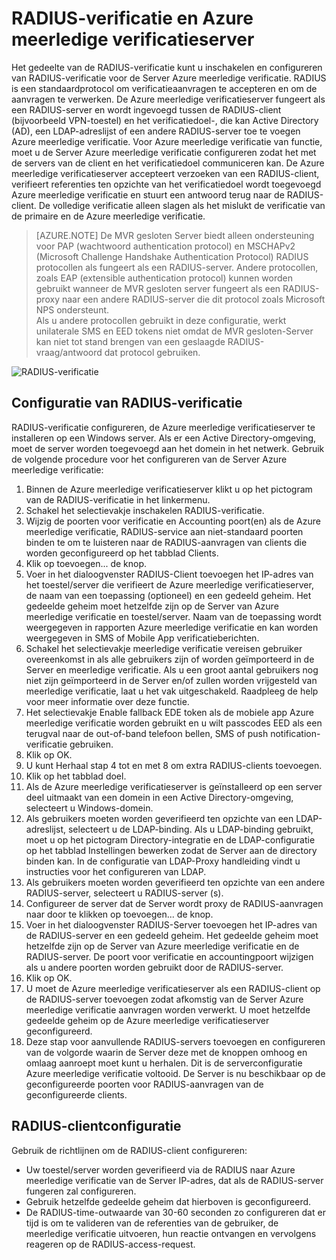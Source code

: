 <properties 
    pageTitle="RADIUS-verificatie en Azure meerledige verificatieserver"
    description="Dit is de pagina Azure meerledige verificatie die helpt bij de implementatie van RADIUS-verificatie en Azure meerledige verificatieserver."
    services="multi-factor-authentication"
    documentationCenter=""
    authors="kgremban"
    manager="femila"
    editor="curtand"/>

<tags
    ms.service="multi-factor-authentication"
    ms.workload="identity"
    ms.tgt_pltfrm="na"
    ms.devlang="na"
    ms.topic="get-started-article"
    ms.date="08/15/2016"
    ms.author="kgremban"/>



# <a name="radius-authentication-and-azure-multi-factor-authentication-server"></a>RADIUS-verificatie en Azure meerledige verificatieserver

Het gedeelte van de RADIUS-verificatie kunt u inschakelen en configureren van RADIUS-verificatie voor de Server Azure meerledige verificatie. RADIUS is een standaardprotocol om verificatieaanvragen te accepteren en om de aanvragen te verwerken. De Azure meerledige verificatieserver fungeert als een RADIUS-server en wordt ingevoegd tussen de RADIUS-client (bijvoorbeeld VPN-toestel) en het verificatiedoel-, die kan Active Directory (AD), een LDAP-adreslijst of een andere RADIUS-server toe te voegen Azure meerledige verificatie. Voor Azure meerledige verificatie van functie, moet u de Server Azure meerledige verificatie configureren zodat het met de servers van de client en het verificatiedoel communiceren kan. De Azure meerledige verificatieserver accepteert verzoeken van een RADIUS-client, verifieert referenties ten opzichte van het verificatiedoel wordt toegevoegd Azure meerledige verificatie en stuurt een antwoord terug naar de RADIUS-client. De volledige verificatie alleen slagen als het mislukt de verificatie van de primaire en de Azure meerledige verificatie.

>[AZURE.NOTE]
>De MVR gesloten Server biedt alleen ondersteuning voor PAP (wachtwoord authentication protocol) en MSCHAPv2 (Microsoft Challenge Handshake Authentication Protocol) RADIUS protocollen als fungeert als een RADIUS-server.  Andere protocollen, zoals EAP (extensible authentication protocol) kunnen worden gebruikt wanneer de MVR gesloten server fungeert als een RADIUS-proxy naar een andere RADIUS-server die dit protocol zoals Microsoft NPS ondersteunt.
></br>
>Als u andere protocollen gebruikt in deze configuratie, werkt unilaterale SMS en EED tokens niet omdat de MVR gesloten-Server kan niet tot stand brengen van een geslaagde RADIUS-vraag/antwoord dat protocol gebruiken.


![RADIUS-verificatie](./media/multi-factor-authentication-get-started-server-rdg/radius.png)

## <a name="radius-authentication-configuration"></a>Configuratie van RADIUS-verificatie

RADIUS-verificatie configureren, de Azure meerledige verificatieserver te installeren op een Windows server. Als er een Active Directory-omgeving, moet de server worden toegevoegd aan het domein in het netwerk. Gebruik de volgende procedure voor het configureren van de Server Azure meerledige verificatie:

1. Binnen de Azure meerledige verificatieserver klikt u op het pictogram van de RADIUS-verificatie in het linkermenu.
2. Schakel het selectievakje inschakelen RADIUS-verificatie.
3. Wijzig de poorten voor verificatie en Accounting poort(en) als de Azure meerledige verificatie, RADIUS-service aan niet-standaard poorten binden te om te luisteren naar de RADIUS-aanvragen van clients die worden geconfigureerd op het tabblad Clients.
4. Klik op toevoegen... de knop.
5. Voer in het dialoogvenster RADIUS-Client toevoegen het IP-adres van het toestel/server die verifieert de Azure meerledige verificatieserver, de naam van een toepassing (optioneel) en een gedeeld geheim. Het gedeelde geheim moet hetzelfde zijn op de Server van Azure meerledige verificatie en toestel/server. Naam van de toepassing wordt weergegeven in rapporten Azure meerledige verificatie en kan worden weergegeven in SMS of Mobile App verificatieberichten.
6. Schakel het selectievakje meerledige verificatie vereisen gebruiker overeenkomst in als alle gebruikers zijn of worden geïmporteerd in de Server en meerledige verificatie. Als u een groot aantal gebruikers nog niet zijn geïmporteerd in de Server en/of zullen worden vrijgesteld van meerledige verificatie, laat u het vak uitgeschakeld. Raadpleeg de help voor meer informatie over deze functie.
7. Het selectievakje Enable fallback EDE token als de mobiele app Azure meerledige verificatie worden gebruikt en u wilt passcodes EED als een terugval naar de out-of-band telefoon bellen, SMS of push notification-verificatie gebruiken.
8. Klik op OK.
9. U kunt Herhaal stap 4 tot en met 8 om extra RADIUS-clients toevoegen.
10. Klik op het tabblad doel.
11. Als de Azure meerledige verificatieserver is geïnstalleerd op een server deel uitmaakt van een domein in een Active Directory-omgeving, selecteert u Windows-domein.
12. Als gebruikers moeten worden geverifieerd ten opzichte van een LDAP-adreslijst, selecteert u de LDAP-binding. Als u LDAP-binding gebruikt, moet u op het pictogram Directory-integratie en de LDAP-configuratie op het tabblad Instellingen bewerken zodat de Server aan de directory binden kan. In de configuratie van LDAP-Proxy handleiding vindt u instructies voor het configureren van LDAP.
13. Als gebruikers moeten worden geverifieerd ten opzichte van een andere RADIUS-server, selecteert u RADIUS-server (s).
14. Configureer de server dat de Server wordt proxy de RADIUS-aanvragen naar door te klikken op toevoegen... de knop.
15. Voer in het dialoogvenster RADIUS-Server toevoegen het IP-adres van de RADIUS-server en een gedeeld geheim. Het gedeelde geheim moet hetzelfde zijn op de Server van Azure meerledige verificatie en de RADIUS-server. De poort voor verificatie en accountingpoort wijzigen als u andere poorten worden gebruikt door de RADIUS-server.
16. Klik op OK.
17. U moet de Azure meerledige verificatieserver als een RADIUS-client op de RADIUS-server toevoegen zodat afkomstig van de Server Azure meerledige verificatie aanvragen worden verwerkt. U moet hetzelfde gedeelde geheim op de Azure meerledige verificatieserver geconfigureerd.
18. Deze stap voor aanvullende RADIUS-servers toevoegen en configureren van de volgorde waarin de Server deze met de knoppen omhoog en omlaag aanroept moet kunt u herhalen. Dit is de serverconfiguratie Azure meerledige verificatie voltooid. De Server is nu beschikbaar op de geconfigureerde poorten voor RADIUS-aanvragen van de geconfigureerde clients.   


## <a name="radius-client-configuration"></a>RADIUS-clientconfiguratie

Gebruik de richtlijnen om de RADIUS-client configureren:

- Uw toestel/server worden geverifieerd via de RADIUS naar Azure meerledige verificatie van de Server IP-adres, dat als de RADIUS-server fungeren zal configureren.
- Gebruik hetzelfde gedeelde geheim dat hierboven is geconfigureerd.
- De RADIUS-time-outwaarde van 30-60 seconden zo configureren dat er tijd is om te valideren van de referenties van de gebruiker, de meerledige verificatie uitvoeren, hun reactie ontvangen en vervolgens reageren op de RADIUS-access-request.
